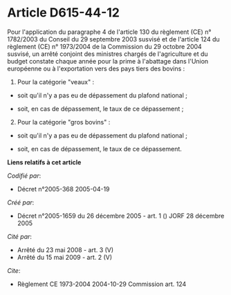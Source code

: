 # Article D615-44-12

Pour l'application du paragraphe 4 de l'article 130 du règlement (CE) n° 1782/2003 du Conseil du 29 septembre 2003 susvisé et
de l'article 124 du règlement (CE) n° 1973/2004 de la Commission du 29 octobre 2004 susvisé, un arrêté conjoint des ministres
chargés de l'agriculture et du budget constate chaque année pour la prime à l'abattage dans l'Union européenne ou à
l'exportation vers des pays tiers des bovins :

1. Pour la catégorie "veaux" :

- soit qu'il n'y a pas eu de dépassement du plafond national ;

- soit, en cas de dépassement, le taux de ce dépassement ;

2. Pour la catégorie "gros bovins" :

- soit qu'il n'y a pas eu de dépassement du plafond national ;

- soit, en cas de dépassement, le taux de ce dépassement.

**Liens relatifs à cet article**

_Codifié par_:

  - Décret n°2005-368 2005-04-19

_Créé par_:

  - Décret n°2005-1659 du 26 décembre 2005 - art. 1 () JORF 28 décembre 2005

_Cité par_:

  - Arrêté du 23 mai 2008 - art. 3 (V)
  - Arrêté du 15 mai 2009 - art. 2 (V)

_Cite_:

  - Règlement CE 1973-2004 2004-10-29 Commission art. 124

